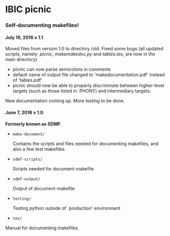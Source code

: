 # IBIC picnic

### Self-documenting makefiles!

#### July 19, 2016 v 1.1

Moved files from version 1.0 to directory /old. 
Fixed some bugs (all updated scripts, namely: *picnic*, *makemakedoc.py* and *tables.tex*, are now in the main directory)
+ picnic can now parse semicolons in comments
+ default name of output file changed to 'makedocumentation.pdf' instead of 'tables.pdf'
+ picnic should now be able to properly discriminate between higher-level targets (such as those listed in .PHONY) and intermediary targets.

New documentation coming up. More testing to be done. 

#### June 7, 2016 v 1.0

**Formerly known as SDMF**

* `make-document/` 
    
    Contains the scripts and files needed for documenting makefiles, and also a few test makefiles.

 * `sdmf-scripts/` 
    
    Scripts needed for document-makefile

 * `sdmf-output/`

    Output of document-makefile

* `testing/` 
    
    Testing python outside of `production' environment	 
 
* `tex/` 
 
 Manual for documenting makefiles. 
